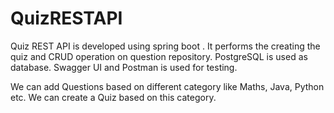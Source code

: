 # QuizRESTAPI
Quiz REST API is developed using spring boot . It performs the creating the quiz and CRUD operation on question repository. PostgreSQL is used as database. Swagger UI and Postman is used for testing.

We can add Questions based on different category like Maths, Java, Python etc.
We can create a Quiz based on this category.
